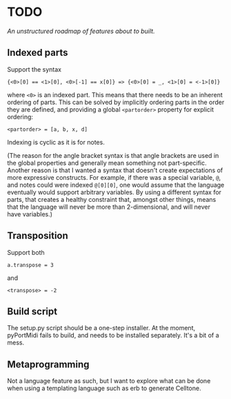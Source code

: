 TODO
====

*An unstructured roadmap of features about to built.*


Indexed parts
-------------

Support the syntax

    {<0>[0] == <1>[0], <0>[-1] == x[0]} => {<0>[0] = _, <1>[0] = <-1>[0]}

where `<0>` is an indexed part. This means that there needs to be an
inherent ordering of parts. This can be solved by implicitly ordering
parts in the order they are defined, and providing a global `<partorder>`
property for explicit ordering:

    <partorder> = [a, b, x, d]
    
Indexing is cyclic as it is for notes.

(The reason for the angle bracket syntax is that angle brackets are used
in the global properties and generally mean something not part-specific.
Another reason is that I wanted a syntax that doesn't create expectations
of more expressive constructs. For example, if there was a special variable,
`@`, and notes could were indexed `@[0][0]`, one would assume that the
language eventually would support arbitrary variables. By using a different
syntax for parts, that creates a healthy constraint that, amongst other
things, means that the language will never be more than 2-dimensional,
and will never have variables.)


Transposition
-------------

Support both

    a.transpose = 3
    
and

    <transpose> = -2


Build script
------------

The setup.py script should be a one-step installer. At the moment,
pyPortMidi fails to build, and needs to be installed separately. It's
a bit of a mess.


Metaprogramming
---------------

Not a language feature as such, but I want to explore what can be done
when using a templating language such as erb to generate Celltone.
